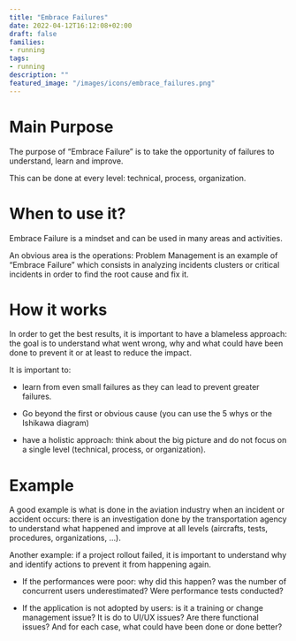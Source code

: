 ```yaml
---
title: "Embrace Failures"
date: 2022-04-12T16:12:08+02:00
draft: false
families:
- running
tags:
- running
description: ""
featured_image: "/images/icons/embrace_failures.png"
---
```


# Main Purpose

The purpose of “Embrace Failure” is to take the opportunity of failures to understand, learn and improve.

This can be done at every level: technical, process, organization.



# When to use it?

Embrace Failure is a mindset and can be used in many areas and activities.

An obvious area is the operations: Problem Management is an example of “Embrace Failure” which consists in analyzing incidents clusters or critical incidents in order to find the root cause and fix it.



# How it works

In order to get the best results, it is important to have a blameless approach: the goal is to understand what went wrong, why and what could have been done to prevent it or at least to reduce the impact.

It is important to:

* learn from even small failures as they can lead to prevent greater failures.

* Go beyond the first or obvious cause (you can use the 5 whys or the Ishikawa diagram)

* have a holistic approach: think about the big picture and do not focus on a single level (technical, process, or organization).

# Example

A good example is what is done in the aviation industry when an incident or accident occurs: there is an investigation done by the transportation agency to understand what happened and improve at all levels (aircrafts, tests, procedures, organizations, …).



Another example: if a project rollout failed, it is important to understand why and identify actions to prevent it from happening again.

* If the performances were poor: why did this happen? was the number of concurrent users underestimated? Were performance tests conducted?

* If the application is not adopted by users: is it a training or change management issue? It is do to UI/UX issues? Are there functional issues? And for each case, what could have been done or done better? 
